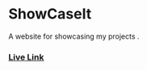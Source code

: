 # ShowCaseIt
A website for showcasing my projects . 

### [Live Link](https://abdullahshamoon.github.io/ShowCaseIt/)